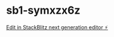 # sb1-symxzx6z

[Edit in StackBlitz next generation editor ⚡️](https://stackblitz.com/~/github.com/Drst-ai/sb1-symxzx6z)